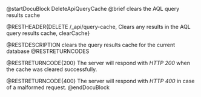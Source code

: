 
@startDocuBlock DeleteApiQueryCache
@brief clears the AQL query results cache

@RESTHEADER{DELETE /_api/query-cache, Clears any results in the AQL query results cache, clearCache}

@RESTDESCRIPTION
clears the query results cache for the current database
@RESTRETURNCODES

@RESTRETURNCODE{200}
The server will respond with *HTTP 200* when the cache was cleared
successfully.

@RESTRETURNCODE{400}
The server will respond with *HTTP 400* in case of a malformed request.
@endDocuBlock

